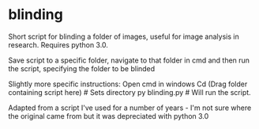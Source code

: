 # blinding
Short script for blinding a folder of images, useful for image analysis in research. Requires python 3.0.

Save script to a specific folder, navigate to that folder in cmd and then run the script, specifying the folder to be blinded

Slightly more specific instructions:
Open cmd in windows
Cd (Drag folder containing script here) # Sets directory
py blinding.py # Will run the script. 

Adapted from a script I've used for a number of years - I'm not sure where the original came from but it was depreciated with python 3.0
